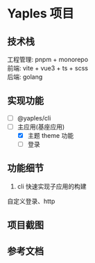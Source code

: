 # Yaples 项目

## 技术栈

工程管理: pnpm + monorepo </br>
前端: vite + vue3 + ts + scss </br>
后端: golang </br>

## 实现功能

- [ ] @yaples/cli
- [ ] 主应用(基座应用)
  - [x] 主题 theme 功能
  - [ ] 登录

## 功能细节

1. cli 快速实现子应用的构建

自定义登录、http

## 项目截图

## 参考文档
